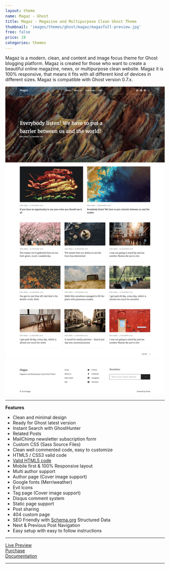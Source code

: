 ```yaml
---
layout: theme
name: Magaz - Ghost
title: Magaz - Magazine and Multipurpose Clean Ghost Theme
thumbnail: 'images/themes/ghost/magaz/magazfull-preview.jpg'
free: false
price: 19
categories: themes
---
```


Magaz is a modern, clean, and content and image focus theme for Ghost blogging platform. Magaz is created for those who want to create a beautiful online magazine, news, or multipurpose clean website. Magaz it is 100% responsive, that means it fits with all different kind of devices in different sizes. Magaz is compatible with Ghost version 0.7.x.

![aspire-ghost-full-preview](/images/themes/ghost/magaz/magaz-ghost-full-preview.png)

* * *

**Features**

- Clean and minimal design
- Ready for Ghost latest version
- Instant Search with GhostHunter
- Related Posts
- MailChimp newsletter subscription form
- Custom CSS (Sass Source Files)
- Clean well commented code, easy to customize
- HTML5 / CSS3 valid code
- <a href="https://validator.w3.org/nu/?doc=http%3A%2F%2Fmagaz.aspirethemes.com%2F">Valid HTML5 code<a/>
- Mobile first &amp; 100% Responsive layout
- Multi author support
- Author page (Cover image support)
- Google fonts (Merriweather)
- Evil Icons
- Tag page (Cover image support)
- Disqus comment system
- Static page support
- Post sharing
- 404 custom page
- SEO Friendly with <a href="http://Schema.org">Schema.org</a> Structured Data
- Next &amp; Previous Post Navigation
- Easy setup with easy to follow instructions

* * *

<div class="row">
  <div class="column medium-4 large-4">
    <a class="button button--large button--expand" href="http://magaz.aspirethemes.com/" target="_blank">Live Preview</a>
  </div>
  <div class="column medium-4 large-4">
    <a class="button button--expand button--large button--success" href="http://themeforest.net/item/magaz-magazine-and-multipurpose-clean-ghost-theme/14907507" target="_blank">Purchase</a>
  </div>
  <div class="column medium-4 large-4">
    <a class="button button--large button--expand" href="http://aspirethemes.com/docs/magaz-ghost.html" target="_blank">Documentation</a>
  </div>
</div>

* * *